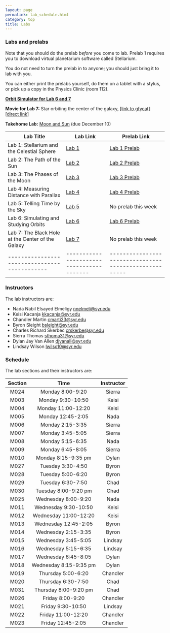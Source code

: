 ```yaml
---
layout: page
permalink: lab_schedule.html
category: top
title: Labs
---
```


### Labs and prelabs

Note that you should do the prelab *before* you come to lab. Prelab 1 requires you to download virtual planetarium software called Stellarium.

You do not need to turn the prelab in to anyone; you should just bring it to lab with you.

You can either print the prelabs yourself, do them on a tablet with a stylus, or pick up a copy
in the Physics Clinic (room 112).

**<a href="orbitsim.html">Orbit Simulator for Lab 6 and 7</a>**

**Movie for Lab 7:** Star orbiting the center of the galaxy, <a href="https://gfycat.com/lividanxiousamericancreamdraft-black-hole">[link to gfycat]</a> <a href="labs/lab6/black-hole-orbit.mp4">[direct link]</a>

**Takehome Lab:** <a href="labs/takehome/moon_and_sun.pdf">Moon and Sun</a> (due December 10)

| Lab Title | Lab Link | Prelab Link |
|--------------------------------------------|----------------------------------------|-----------------------------------------------------|
| Lab 1: Stellarium and the Celestial Sphere | <a href="labs/lab1/lab1.pdf">Lab 1</a> | <a href="labs/lab1/lab1prelab.pdf">Lab 1 Prelab</a> |
| Lab 2: The Path of the Sun                 | <a href="labs/lab2/lab2.pdf">Lab 2</a> | <a href="labs/lab2/lab2prelab.pdf">Lab 2 Prelab</a> |
| Lab 3: The Phases of the Moon              | <a href="labs/lab3/lab3.pdf">Lab 3</a> | <a href="labs/lab3/lab3prelab.pdf">Lab 3 Prelab</a> |
| Lab 4: Measuring Distance with Parallax    | <a href="labs/lab4/lab4.pdf">Lab 4</a> | <a href="labs/lab4/lab4prelab.pdf">Lab 4 Prelab</a> |
| Lab 5: Telling Time by the Sky             | <a href="labs/lab-calendar/lab-calendar.pdf">Lab 5</a> | No prelab this week                 |
| Lab 6: Simulating and Studying Orbits      | <a href="labs/lab-orbits-1/lab-orbits-1.pdf">Lab 6</a> | <a href="labs/lab-orbits-1/lab-orbits-1-prelab.pdf">Lab 6 Prelab</a> |
| Lab 7: The Black Hole at the Center of the Galaxy    | <a href="labs/lab-black-hole/lab-black-hole.pdf">Lab 7</a> | No prelab this week             |
|--------------------------------------------|----------------------------------------|-----------------------------------------------------|


### Instructors

The lab instructors are:

* Nada Nabil Elsayed Elmeligy <nnelmeli@syr.edu>
* Keisi Kacanja <kkacanja@syr.edu>
* Chandler Martin <cmarti23@syr.edu>
* Byron Sleight <bsleight@syr.edu>
* Charles Richard Skerbec <crskerbe@syr.edu>
* Sierra Thomas <sthoma31@syr.edu>
* Dylan Jay Van Allen <djvanall@syr.edu>
* Lindsay Wilson <lwilso10@syr.edu>

### Schedule

The lab sections and their instructors are:

| Section | Time                   | Instructor |
|:-------:|:----------------------:|:----------:|
|   M024  |    Monday 8:00-9:20    |   Sierra   |
|   M003  |    Monday 9:30-10:50   |    Keisi   |
|   M004  |   Monday 11:00-12:20   |    Keisi   |
|   M005  |    Monday 12:45-2:05   |    Nada    |
|   M006  |    Monday 2:15-3:35    |   Sierra   |
|   M007  |    Monday 3:45-5:05    |   Sierra   |
|   M008  |    Monday 5:15-6:35    |    Nada    |
|   M009  |    Monday 6:45-8:05    |   Sierra   |
|   M010  |   Monday 8:15-9:35 pm  |    Dylan   |
|   M027  |    Tuesday 3:30-4:50   |    Byron   |
|   M028  |    Tuesday 5:00-6:20   |    Byron   |
|   M029  |    Tuesday 6:30-7:50   |    Chad    |
|   M030  |  Tuesday 8:00-9:20 pm  |    Chad    |
|   M025  |   Wednesday 8:00-9:20  |    Nada    |
|   M011  |  Wednesday 9:30-10:50  |    Keisi   |
|   M012  |  Wednesday 11:00-12:20 |    Keisi   |
|   M013  |  Wednesday 12:45-2:05  |    Byron   |
|   M014  |   Wednesday 2:15-3:35  |    Byron   |
|   M015  |   Wednesday 3:45-5:05  |   Lindsay  |
|   M016  |   Wednesday 5:15-6:35  |   Lindsay  |
|   M017  |   Wednesday 6:45-8:05  |    Dylan   |
|   M018  | Wednesday 8:15-9:35 pm |    Dylan   |
|   M019  |   Thursday 5:00-6:20   |  Chandler  |
|   M020  |   Thursday 6:30-7:50   |    Chad    |
|   M031  |  Thursday 8:00-9:20 pm |    Chad    |
|   M026  |    Friday 8:00-9:20    |  Chandler  |
|   M021  |    Friday 9:30-10:50   |   Lindsay  |
|   M022  |   Friday 11:00-12:20   |  Chandler  |
|   M023  |    Friday 12:45-2:05   |  Chandler  |

<!--

**Takehome Lab:** <a href="labs/takehome/moon_and_sun.pdf">Moon and Sun</a> (due December 10)

| Lab 2: Changes During The Year | <a href="labs/lab2/lab2.pdf">Lab 2</a> | <a href="labs/lab2/lab2prelab.pdf">Lab 2 Prelab</a> |
| Lab 3: The Moon | <a href="labs/lab3/lab3.pdf">Lab 3</a> | <a href="labs/lab3/lab3prelab.pdf">Lab 3 Prelab</a> |
| Lab 4: Parallax | <a href="labs/lab4/lab4.pdf">Lab 4</a> | <a href="labs/lab4/lab4prelab.pdf">Lab 4 Prelab</a> |
| Lab 5: Simulating Orbits | <a href="labs/lab5/lab5.pdf">Lab 5</a> | <a href="labs/lab5/lab5prelab.pdf">Lab 5 Prelab</a> |
| Lab 6: The Center of the Galaxy | <a href="labs/lab6/lab6-noprint.pdf">Lab 6</a> | No prelab this week! |
| Lab 7: Thermal Radiation and Spectroscopy (I)  | <a href="labs/lab7/lab7.pdf">Lab 7</a> | <a href="labs/lab7/lab-7-spectroscopy-prelab.pdf">Lab 7 Prelab</a>|
| Lab 8: Thermal Radiation and Spectroscopy (II)  | <a href="labs/lab8/lab8.pdf">Lab 8</a> | No prelab this week! |
| Lab 9: How Hot are the Planets?  | <a href="labs/lab9/lab9.pdf">Lab 9</a> | <a href="labs/lab9/lab9prelab.pdf">Lab 9 Prelab</a> |
| Lab 10: The Age of the Earth      | <a href="labs/lab10/lab-radioactive-decay.pdf">Lab 10</a> |  <a href="labs/lab10/prelab-radioactive-decay.pdf">Lab 10 Prelab</a>  |
| Lab 11: Astrology 101             | <a href="labs/lab11/lab11.pdf">Lab 11</a> | No prelab this week! | 
|--------------------------------------------|----------------------------------------|-----------------------------------------------------|

**Simulator for Lab 6:** <a href="orbitsim.html">Orbit Simulator</a>

**Movie for Lab 6:** Star orbiting the center of the galaxy, <a href="https://gfycat.com/lividanxiousamericancreamdraft-black-hole">[link to gfycat]</a> <a href="labs/lab6/black-hole-orbit.mp4">[direct link]</a>

<br><br>

---

### Lab TA's

* Patrick Adams, <paadams@syr.edu>, head TA
* Tyler Hain, <tahain@syr.edu>
* Vincent Musso, <vjmusso@syr.edu>
* Kishan Sankharva, <khsankha@syr.edu>
* Chad Skerbec, <crskerbe@syr.edu>
* Byron Sleight, <bsleight@syr.edu>
* Sierra Thomas, <sthoma31@syr.edu>
* Vidyesh Rao, <vvaniset@syr.edu>

---

### Lab schedule


| **Section**    | **Instructor** | **Time** |
|:----------:|:-------------:|:----:|
|M024|Sierra Thomas   		 |Monday 8:00AM-9:20AM |
|M003|Sierra Thomas  		 |Monday 9:30AM-10:50AM |
|M004|Kishan Sankharva	 |Monday 11:00AM-12:20PM |
|M005|Kishan Sankharva	 |Monday 12:45PM-2:05PM |
|M006|Chad Skerbec               |Monday 2:15PM-3:35PM |
|M007|Chad Skerbec        	 |Monday 3:45PM-5:05PM |
|M008|Tyler Hain            |Monday 5:15PM-6:35PM |
|M009|Tyler Hain	 |Monday 6:45PM-8:05PM |
|M010|Vidyesh Rao          	 |Monday 8:15PM-9:35PM |
|M027|Tyler Hain          	 |Tuesday 3:30PM-4:50PM |
|M028|Tyler Hain        		 |Tuesday 5:00PM-6:20PM |
|M029|Vidyesh Rao     		 |Tuesday 6:30PM-7:50PM |
|M030|Vidyesh Rao       		 |Tuesday 8:00PM-9:20PM |
|M025|Sierra Thomas         	 |Wednesday 8:00AM-9:20AM |
|M011|Sierra Thomas	 |Wednesday 9:30AM-10:50AM |
|M012|Chad Skerbec        |Wednesday 11:00AM-12:20PM |
|M013|Chad Skerbec               |Wednesday 12:45PM-2:05PM |
|M014|Byron Sleight   |Wednesday 2:15PM-3:35PM |
|M015|Byron Sleight 		 |Wednesday 3:45PM-5:05PM |
|M016|Byron Sleight | Wednesday 5:15PM-6:35PM |
|M017|Patrick Adams|Wednesday 6:45PM-8:05PM |
|M018|Patrick Adams	   	 |Wednesday 8:15PM-9:35PM |
|M019|Byron Sleight | Thursday 5:00PM-6:20PM |
|M020|Patrick Adams		 |Thursday 6:30PM-7:50PM |
|M031|Vincent Musso                   |Thursday 8:00PM-9:20PM |
|M026|Vidyesh Rao          	 |Friday 8:00AM-9:20AM |
|M021|Kishan Sankharva        	 |Friday 9:30AM-10:50AM |
|M022|Vincent Musso|Friday 11:00AM-12:20PM |
|M023|Vincent Musso  		 |Friday 12:45PM-2:05PM |
-->

